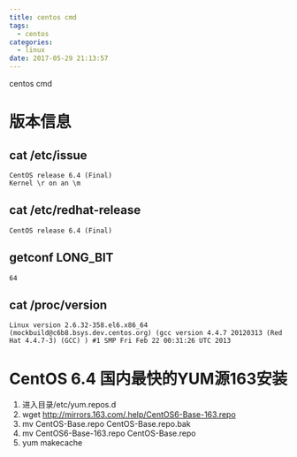 ```yaml
---
title: centos cmd
tags:
  - centos
categories:
  - linux
date: 2017-05-29 21:13:57
---
```

centos cmd
<!--more-->


# 版本信息
##  cat /etc/issue
	CentOS release 6.4 (Final)
	Kernel \r on an \m

## cat /etc/redhat-release
	CentOS release 6.4 (Final)

## getconf LONG_BIT
	64

##  cat /proc/version
	Linux version 2.6.32-358.el6.x86_64 (mockbuild@c6b8.bsys.dev.centos.org) (gcc version 4.4.7 20120313 (Red Hat 4.4.7-3) (GCC) ) #1 SMP Fri Feb 22 00:31:26 UTC 2013

# CentOS 6.4 国内最快的YUM源163安装
1. 进入目录/etc/yum.repos.d
2. wget http://mirrors.163.com/.help/CentOS6-Base-163.repo
1. mv CentOS-Base.repo CentOS-Base.repo.bak
3. mv CentOS6-Base-163.repo CentOS-Base.repo
3. yum makecache 
